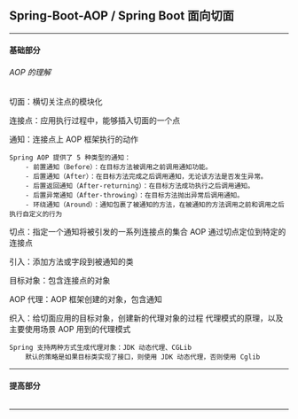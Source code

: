 ## Spring-Boot-AOP / Spring Boot 面向切面

---

#### 基础部分

###### AOP 的理解

切面：横切关注点的模块化

连接点：应用执行过程中，能够插入切面的一个点

通知：连接点上 AOP 框架执行的动作

    Spring AOP 提供了 5 种类型的通知：
        - 前置通知（Before）：在目标方法被调用之前调用通知功能。
        - 后置通知（After）：在目标方法完成之后调用通知，无论该方法是否发生异常。
        - 后置返回通知（After-returning）：在目标方法成功执行之后调用通知。
        - 后置异常通知（After-throwing）：在目标方法抛出异常后调用通知。
        - 环绕通知（Around）：通知包裹了被通知的方法，在被通知的方法调用之前和调用之后执行自定义的行为

切点：指定一个通知将被引发的一系列连接点的集合 AOP 通过切点定位到特定的连接点

引入：添加方法或字段到被通知的类

目标对象：包含连接点的对象

AOP 代理：AOP 框架创建的对象，包含通知

织入：给切面应用的目标对象，创建新的代理对象的过程 代理模式的原理，以及主要使用场景 AOP 用到的代理模式

    Spring 支持两种方式生成代理对象：JDK 动态代理、CGLib
        默认的策略是如果目标类实现了接口，则使用 JDK 动态代理，否则使用 Cglib

    
---

#### 提高部分

######

---
















